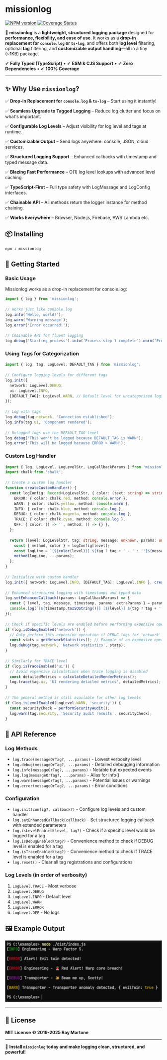 # missionlog

[![NPM version][npm-image]][npm-url] [![Coverage Status](https://coveralls.io/repos/github/rmartone/missionlog/badge.svg?branch=master)](https://coveralls.io/github/rmartone/missionlog?branch=master)

[npm-image]: https://img.shields.io/npm/v/missionlog.svg?style=flat
[npm-url]: https://www.npmjs.com/package/missionlog

🚀 **missionlog** is a **lightweight, structured logging package** designed for **performance, flexibility, and ease of use**. It works as a **drop-in replacement for `console.log` or `ts-log`**, and offers both **log level** filtering, optional **tag** filtering, and **customizable output handling**—all in a tiny (~1KB) package.

✔ **Fully Typed (TypeScript)** • ✔ **ESM & CJS Support** • ✔ **Zero Dependencies** • ✔ **100% Coverage**

---

## **✨ Why Use `missionlog`?**

✅ **Drop-in Replacement for `console.log` & `ts-log`** – Start using it instantly!

✅ **Seamless Upgrade to Tagged Logging** – Reduce log clutter and focus on what's important.

✅ **Configurable Log Levels** – Adjust visibility for log level and tags at runtime.

✅ **Customizable Output** – Send logs anywhere: console, JSON, cloud services.

✅ **Structured Logging Support** – Enhanced callbacks with timestamp and typed message data.

✅ **Blazing Fast Performance** – O(1) log level lookups with advanced level caching.

✅ **TypeScript-First** – Full type safety with LogMessage and LogConfig interfaces.

✅ **Chainable API** – All methods return the logger instance for method chaining.

✅ **Works Everywhere** – Browser, Node.js, Firebase, AWS Lambda etc.

## **📦 Installing**

```sh
npm i missionlog
```

## **🚀 Getting Started**

### Basic Usage

Missionlog works as a drop-in replacement for console.log:

```typescript
import { log } from 'missionlog';

// Works just like console.log
log.info('Hello, world!');
log.warn('Warning message');
log.error('Error occurred!');

// Chainable API for fluent logging
log.debug('Starting process').info('Process step 1 complete').warn('Process running slowly');
```

### Using Tags for Categorization

```typescript
import { log, tag, LogLevel, DEFAULT_TAG } from 'missionlog';

// Configure logging levels for different tags
log.init({
  network: LogLevel.DEBUG,
  ui: LogLevel.INFO,
  [DEFAULT_TAG]: LogLevel.WARN, // Default level for uncategorized logs
});

// Log with tags
log.debug(tag.network, 'Connection established');
log.info(tag.ui, 'Component rendered');

// Untagged logs use the DEFAULT_TAG level
log.debug("This won't be logged because DEFAULT_TAG is WARN");
log.error('This will be logged because ERROR > WARN');
```

### Custom Log Handler

```typescript
import { log, LogLevel, LogLevelStr, LogCallbackParams } from 'missionlog';
import chalk from 'chalk';

// Create a custom log handler
function createCustomHandler() {
  const logConfig: Record<LogLevelStr, { color: (text: string) => string; method: (...args: unknown[]) => void }> = {
    ERROR: { color: chalk.red, method: console.error },
    WARN: { color: chalk.yellow, method: console.warn },
    INFO: { color: chalk.blue, method: console.log },
    DEBUG: { color: chalk.magenta, method: console.log },
    TRACE: { color: chalk.cyan, method: console.log },
    OFF: { color: () => '', method: () => {} },
  };

  return (level: LogLevelStr, tag: string, message: unknown, params: unknown[]) => {
    const { method, color } = logConfig[level];
    const logLine = `[${color(level)}] ${tag ? tag + ' - ' : ''}${message}`;
    method(logLine, ...params);
  };
}

// Initialize with custom handler
log.init({ network: LogLevel.INFO, [DEFAULT_TAG]: LogLevel.INFO }, createCustomHandler());

// Enhanced structured logging with timestamps and typed data
log.setEnhancedCallback((params: LogCallbackParams) => {
  const { level, tag, message, timestamp, params: extraParams } = params;
  console.log(`[${timestamp.toISOString()}] [${level}] ${tag ? tag + ' - ' : ''}${message}`, ...extraParams);
});

// Check if specific levels are enabled before performing expensive operations
if (log.isDebugEnabled('network')) {
  // Only perform this expensive operation if DEBUG logs for 'network' will be shown
  const stats = getNetworkStatistics(); // Example of an expensive operation
  log.debug(tag.network, 'Network statistics', stats);
}

// Similarly for TRACE level
if (log.isTraceEnabled('ui')) {
  // Avoid expensive calculations when trace logging is disabled
  const detailedMetrics = calculateDetailedRenderMetrics();
  log.trace(tag.ui, 'UI rendering detailed metrics', detailedMetrics);
}

// The general method is still available for other log levels
if (log.isLevelEnabled(LogLevel.WARN, 'security')) {
  const securityCheck = performSecurityAudit();
  log.warn(tag.security, 'Security audit results', securityCheck);
}
```

## **📝 API Reference**

### Log Methods

- `log.trace(messageOrTag?, ...params)` - Lowest verbosity level
- `log.debug(messageOrTag?, ...params)` - Detailed debugging information
- `log.info(messageOrTag?, ...params)` - Notable but expected events
- `log.log(messageOrTag?, ...params)` - Alias for info()
- `log.warn(messageOrTag?, ...params)` - Potential issues or warnings
- `log.error(messageOrTag?, ...params)` - Error conditions

### Configuration

- `log.init(config?, callback?)` - Configure log levels and custom handler
- `log.setEnhancedCallback(callback)` - Set structured logging callback with extended parameters
- `log.isLevelEnabled(level, tag?)` - Check if a specific level would be logged for a tag
- `log.isDebugEnabled(tag?)` - Convenience method to check if DEBUG level is enabled for a tag
- `log.isTraceEnabled(tag?)` - Convenience method to check if TRACE level is enabled for a tag
- `log.reset()` - Clear all tag registrations and configurations

### Log Levels (in order of verbosity)

1. `LogLevel.TRACE` - Most verbose
2. `LogLevel.DEBUG`
3. `LogLevel.INFO` - Default level
4. `LogLevel.WARN`
5. `LogLevel.ERROR`
6. `LogLevel.OFF` - No logs

## **🖼️ Example Output**

![Example Image](example.jpg)

---

## **📄 License**

**MIT License**
**© 2019-2025 Ray Martone**

---

🚀 **Install `missionlog` today and make logging clean, structured, and powerful!**
